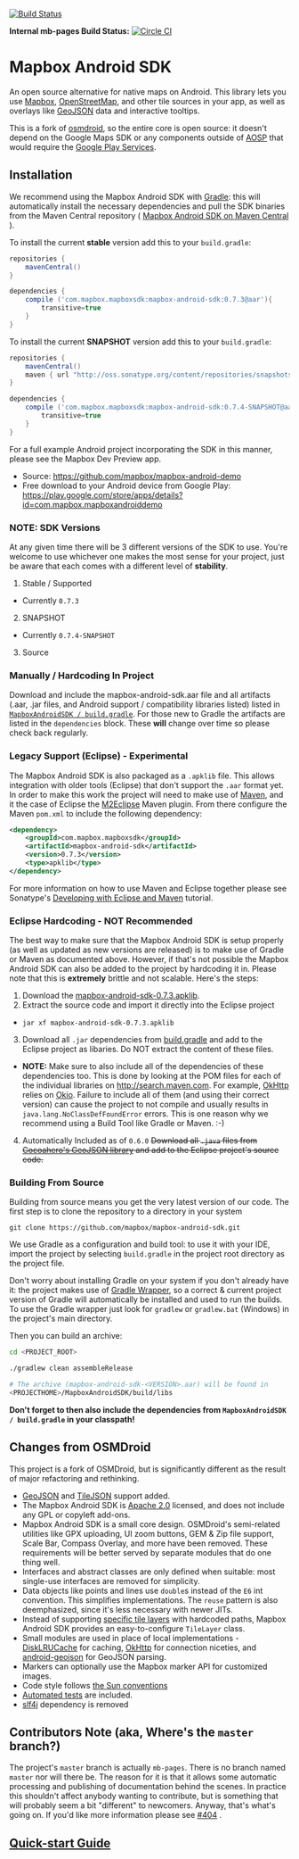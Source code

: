 [![Build Status](https://travis-ci.org/mapbox/mapbox-android-sdk.svg?branch=mb-pages)](https://travis-ci.org/mapbox/mapbox-android-sdk)

**Internal mb-pages Build Status:** [![Circle CI](https://circleci.com/gh/OrdnanceSurvey/mapbox-android-sdk.svg?style=svg)](https://circleci.com/gh/OrdnanceSurvey/mapbox-android-sdk)

# Mapbox Android SDK

An open source alternative for native maps on Android. This library lets
you use [Mapbox](https://www.mapbox.com/), [OpenStreetMap](http://www.openstreetmap.org/),
and other tile sources in your app, as well as overlays like [GeoJSON](http://geojson.org/)
data and interactive tooltips.

This is a fork of [osmdroid](http://code.google.com/p/osmdroid/), so the entire
core is open source: it doesn't depend on the Google Maps SDK or any components
outside of [AOSP](https://source.android.com/) that would require the [Google Play Services](https://developer.android.com/google/play-services/).

## Installation

We recommend using the Mapbox Android SDK with [Gradle](http://www.gradle.org/):
this will automatically install the necessary dependencies and pull the SDK
binaries from the Maven Central repository ( [Mapbox Android SDK on Maven Central](http://search.maven.org/#artifactdetails%7Ccom.mapbox.mapboxsdk%7Cmapbox-android-sdk%7C0.2.3%7Cjar) ).

To install the current **stable** version add this to your `build.gradle`:

```groovy
repositories {
    mavenCentral()
}

dependencies {
    compile ('com.mapbox.mapboxsdk:mapbox-android-sdk:0.7.3@aar'){
        transitive=true
    }
}
```

To install the current **SNAPSHOT** version add this to your `build.gradle`:

```groovy
repositories {
    mavenCentral()
    maven { url "http://oss.sonatype.org/content/repositories/snapshots/" }
}

dependencies {
    compile ('com.mapbox.mapboxsdk:mapbox-android-sdk:0.7.4-SNAPSHOT@aar'){
        transitive=true
    }
}
```

For a full example Android project incorporating the SDK in this manner, please see the Mapbox Dev Preview app.

* Source: https://github.com/mapbox/mapbox-android-demo
* Free download to your Android device from Google Play: https://play.google.com/store/apps/details?id=com.mapbox.mapboxandroiddemo

### NOTE: SDK Versions
At any given time there will be 3 different versions of the SDK to use.  You're welcome to use whichever one makes the most sense for your project, just be aware that each comes with a different level of **stability**.

1. Stable / Supported
 * Currently `0.7.3`
2. SNAPSHOT
 * Currently `0.7.4-SNAPSHOT`
3. Source

### Manually / Hardcoding In Project

Download and include the mapbox-android-sdk.aar file and all
artifacts (.aar, .jar files, and Android support / compatibility libraries listed) listed in [`MapboxAndroidSDK / build.gradle`](https://github.com/mapbox/mapbox-android-sdk/blob/mb-pages/MapboxAndroidSDK/build.gradle).  For those new to Gradle the artifacts are listed in the `dependencies` block.
These **will** change over time so please check back regularly.


### Legacy Support (Eclipse) - Experimental

The Mapbox Android SDK is also packaged as a `.apklib` file.  This allows integration with older tools (Eclipse) that don't support the `.aar` format yet.  In order to make this work the project will need to make use of [Maven](http://maven.apache.org), and it the case of Eclipse the [M2Eclipse](http://eclipse.org/m2e/) Maven plugin.  From there configure the Maven `pom.xml` to include the following dependency:

```xml
<dependency>
    <groupId>com.mapbox.mapboxsdk</groupId>
    <artifactId>mapbox-android-sdk</artifactId>
    <version>0.7.3</version>
    <type>apklib</type>
</dependency>
```

For more information on how to use Maven and Eclipse together please see Sonatype's [Developing with Eclipse and Maven](http://books.sonatype.com/m2eclipse-book/reference/) tutorial.

### Eclipse Hardcoding - NOT Recommended

The best way to make sure that the Mapbox Android SDK is setup properly (as well as updated as new versions are released) is to make use of Gradle or Maven as documented above.  However, if that's not possible the Mapbox Android SDK can also be added to the project by hardcoding it in.  Please note that this is **extremely** brittle and not scalable.  Here's the steps:

1. Download the [mapbox-android-sdk-0.7.3.apklib](http://search.maven.org/remotecontent?filepath=com/mapbox/mapboxsdk/mapbox-android-sdk/0.7.3/mapbox-android-sdk-0.7.3.apklib).
2. Extract the source code and import it directly into the Eclipse project
  * `jar xf mapbox-android-sdk-0.7.3.apklib`
3. Download all `.jar` dependencies from [build.gradle](https://github.com/mapbox/mapbox-android-sdk/blob/mb-pages/MapboxAndroidSDK/build.gradle#L35-L39) and add to the Eclipse project as libaries.  Do NOT extract the content of these files.
  * **NOTE:** Make sure to also include all of the dependencies of these dependencies too.  This is done by looking at the POM files for each of the individual libraries on http://search.maven.com.  For example, [OkHttp](http://square.github.io/okhttp/) relies on [Okio](https://github.com/square/okio).  Failure to include all of them (and using their correct version) can cause the project to not compile and usually results in `java.lang.NoClassDefFoundError` errors.  This is one reason why we recommend using a Build Tool like Gradle or Maven.  :-)
4. Automatically Included as of `0.6.0` ~~Download all `.java` files from [Cocoahero's GeoJSON library](https://github.com/cocoahero/android-geojson/tree/master/androidgeojson/src/main/java/com) and add to the Eclipse project's source code.~~

### Building From Source

Building from source means you get the very latest version of our code.
The first step is to clone the repository to a directory in your system

    git clone https://github.com/mapbox/mapbox-android-sdk.git

We use Gradle as a configuration and build tool: to use it with your IDE,
import the project by selecting `build.gradle` in the project root directory
as the project file.

Don't worry about installing Gradle on your system if you don't already have
it:  the project makes use of [Gradle Wrapper]((http://www.gradle.org/docs/current/userguide/gradle_wrapper.html)), so a correct & current project
version of Gradle will automatically be installed and used to run the builds.
To use the Gradle wrapper just look for `gradlew`  or `gradlew.bat` (Windows)
in the project's main directory.

Then you can build an archive:

```sh
cd <PROJECT_ROOT>

./gradlew clean assembleRelease

# The archive (mapbox-android-sdk-<VERSION>.aar) will be found in
<PROJECTHOME>/MapboxAndroidSDK/build/libs
```

**Don't forget to then also include the dependencies from `MapboxAndroidSDK / build.gradle` in your classpath!**

## Changes from OSMDroid

This project is a fork of OSMDroid, but is significantly different as the result of major refactoring and rethinking.

* [GeoJSON](http://geojson.org/) and [TileJSON](https://www.mapbox.com/foundations/an-open-platform) support added.
* The Mapbox Android SDK is [Apache 2.0](http://www.apache.org/licenses/LICENSE-2.0.html) licensed, and does not include any GPL or copyleft add-ons.
* Mapbox Android SDK is a small core design. OSMDroid's semi-related utilities like GPX uploading, UI zoom buttons, GEM & Zip file support, Scale Bar, Compass Overlay, and more have been removed. These requirements will be better served by separate modules that do one thing well.
* Interfaces and abstract classes are only defined when suitable: most single-use interfaces are removed for simplicity.
* Data objects like points and lines use `double`s instead of the `E6` int convention. This simplifies implementations. The `reuse` pattern is also deemphasized, since it's less necessary with newer JITs.
* Instead of supporting [specific tile layers](https://github.com/osmdroid/osmdroid/tree/mb-pages/osmdroid-android/src/main/java/org/osmdroid/tileprovider/tilesource) with hardcoded paths, Mapbox Android SDK provides an easy-to-configure `TileLayer` class.
* Small modules are used in place of local implementations - [DiskLRUCache](https://github.com/JakeWharton/DiskLruCache) for caching, [OkHttp](http://square.github.io/okhttp/) for connection niceties, and [android-geojson](https://github.com/cocoahero/android-geojson) for GeoJSON parsing.
* Markers can optionally use the Mapbox marker API for customized images.
* Code style follows [the Sun conventions](https://github.com/mapbox/mapbox-android-sdk/blob/mb-pages/checks.xml)
* [Automated tests](https://github.com/mapbox/mapbox-android-sdk/blob/mb-pages/MapboxAndroidSDKTestApp/src/instrumentTest/java/com/mapbox/mapboxsdk/android/testapp/test/MainActivityTest.java) are included.
* [slf4j](http://www.slf4j.org/) dependency is removed

## Contributors Note (aka, Where's the `master` branch?)

The project's `master` branch is actually `mb-pages`.  There is no branch named `master` nor will there be.  The reason for it is that it allows some automatic processing and publishing of documentation behind the scenes.  In practice this shouldn't affect anybody wanting to contribute, but is something that will probably seem a bit "different" to newcomers.  Anyway, that's what's going on.  If you'd like more information please see [#404](https://github.com/mapbox/mapbox-android-sdk/issues/404) .

## [Quick-start Guide](https://github.com/mapbox/mapbox-android-sdk/blob/mb-pages/QUICKSTART.md)
